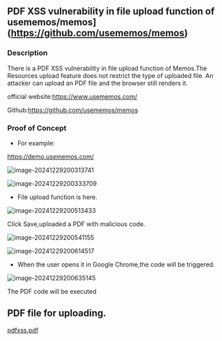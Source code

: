 ## PDF XSS vulnerability in file upload function of usememos/memos](https://github.com/usememos/memos)

### Description

There is a PDF XSS vulnerability in file upload function of Memos.The Resources upload feature does not restrict the type of uploaded file. An attacker can upload an PDF file and the browser still renders it.

official website:https://www.usememos.com/

Github:https://github.com/usememos/memos

### Proof of Concept

- For example:

https://demo.usememos.com/

![image-20241229200313741](https://xu17-1326239041.cos.ap-guangzhou.myqcloud.com/xu17/202502031607209.png)





![image-20241229200333709](https://xu17-1326239041.cos.ap-guangzhou.myqcloud.com/xu17/202502031607258.png)

- File upload function is here.

![image-20241229200513433](https://xu17-1326239041.cos.ap-guangzhou.myqcloud.com/xu17/202502031607230.png)

Click Save,uploaded a PDF with malicious code.

![image-20241229200541155](https://xu17-1326239041.cos.ap-guangzhou.myqcloud.com/xu17/202502031607198.png)



![image-20241229200614517](https://xu17-1326239041.cos.ap-guangzhou.myqcloud.com/xu17/202502031607271.png)

- When the user opens it in Google Chrome,the code will be triggered.

![image-20241229200635145](https://xu17-1326239041.cos.ap-guangzhou.myqcloud.com/xu17/202502031607177.png)

The PDF code will be executed

## PDF file for uploading.

[pdfxss.pdf](https://github.com/YZS17/CVE/pdfxss.pdf)